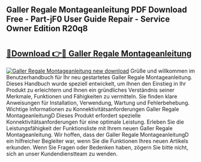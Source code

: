 ## Galler Regale Montageanleitung PDF Download Free - Part-jF0 User Guide Repair - Service Owner Edition R20q8

# <h2><a href="http://df6qd5q.blite.top/?on=Galler+Regale+Montageanleitung">🔗Download 👉🔴 Galler Regale Montageanleitung</a></h2>

[![Galler Regale Montageanleitung new download](https://i.imgur.com/lujVjoI.png)](http://df6qd5q.blite.top/?on=Galler+Regale+Montageanleitung)
Grüße und willkommen im Benutzerhandbuch für Ihr neu gestartetes Galler Regale Montageanleitung. Dieses Handbuch wurde speziell entwickelt, um Ihnen den Einstieg in Ihr Produkt zu erleichtern und Ihnen ein gründliches Verständnis seiner Merkmale, Funktionen und Fähigkeiten zu vermitteln. Sie finden klare Anweisungen für Installation, Verwendung, Wartung und Fehlerbehebung. Wichtige Informationen zu Konnektivitätsanforderungen Galler Regale MontageanleitungD Dieses Produkt erfordert spezielle Konnektivitätsanforderungen für eine optimale Leistung. Erleben Sie die Leistungsfähigkeit der Funktionsliste mit Ihrem neuen Galler Regale Montageanleitung. Wir hoffen, dass der Galler Regale MontageanleitungD ein hilfreicher Begleiter war, wenn Sie die Funktionen Ihres neuen Artikels erkunden. Wenn Sie Fragen oder Bedenken haben, zögern Sie bitte nicht, sich an unser Kundendienstteam zu wenden.

